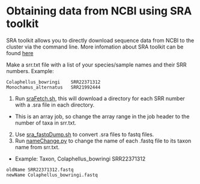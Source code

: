 # Obtaining data from NCBI using SRA toolkit 
SRA toolkit allows you to directly download sequence data from NCBI to the cluster via the command line. 
More infomation about SRA toolkit can be found [here](https://hpc.nih.gov/apps/sratoolkit.html)

Make a srr.txt file with a list of your species/sample names and their SRR numbers. 
Example: 
```
Colaphellus_bowringi	SRR22371312
Monochamus_alternatus	SRR21992444
```

1. Run [sraFetch.sh](sraFetch.sh), this will download a directory for each SRR number with a .sra file in each directory.  
  * This is an array job, so change the array range in the job header to the number of taxa in srr.txt.



2. Use [sra_fastqDump.sh](sra_fastpDump.sh) to convert .sra files to fastq files.
3. Run [nameChange.py](nameChange.py) to change the name of each .fastq file to its taxon name from srr.txt.
  * Example: Taxon, Colaphellus_bowringi	SRR22371312
```
oldName SRR22371312.fastq
newName Colaphellus_bowringi.fastq
```
